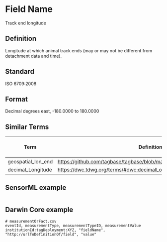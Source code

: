 # Field Name
Track end longitude

## Definition 
Longitude at which animal track ends (may or may not be different from detachment data and time).

## Standard
ISO 6709:2008

## Format
Decimal degrees east, -180.0000 to 180.0000

## Similar Terms 
|Term|Definition URL|Source Vocabulary Publisher/Creator|
|----|----------|-----------------|
|geospatial_lon_end|https://github.com/tagbase/tagbase/blob/master/eTagMetadataInventory.csv#L104|Tagbase|
|decimal_Longitude|https://dwc.tdwg.org/terms/#dwc:decimalLongitude|Darwin Core|

## SensorML example
```xml

```
## Darwin Core example
```csv
# measurementOrFact.csv
eventId, measurementType, measurementTypeID, measurementValue
institutionId:tagDeployment:XYZ, "fieldName", "http://urlToDefinitionOf/field", "value"
```

